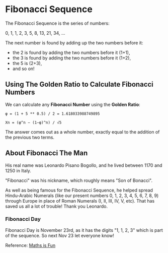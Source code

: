 # Fibonacci Sequence

The Fibonacci Sequence is the series of numbers:

0, 1, 1, 2, 3, 5, 8, 13, 21, 34, ...

The next number is found by adding up the two numbers before it:

 * the 2 is found by adding the two numbers before it (1+1),
 * the 3 is found by adding the two numbers before it (1+2),
 * the 5 is (2+3),
 * and so on!

## Using The Golden Ratio to Calculate Fibonacci Numbers
We can calculate any **Fibonacci Number** using the **Golden Ratio**:
```
φ = (1 + 5 ** 0.5) / 2 = 1.618033988749895

Xn = (φ^n − (1−φ)^n) / √5
```
The answer comes out as a whole number, exactly equal to the addition of the previous two terms.
## About Fibonacci The Man
His real name was Leonardo Pisano Bogollo, and he lived between 1170 and 1250 in Italy.

"Fibonacci" was his nickname, which roughly means "Son of Bonacci".

As well as being famous for the Fibonacci Sequence, he helped spread Hindu-Arabic Numerals (like our present numbers 0, 1, 2, 3, 4, 5, 6, 7, 8, 9) through Europe in place of Roman Numerals (I, II, III, IV, V, etc). That has saved us all a lot of trouble! Thank you Leonardo.

### Fibonacci Day

Fibonacci Day is November 23rd, as it has the digits "1, 1, 2, 3" which is part of the sequence. So next Nov 23 let everyone know!

Reference: [Maths is Fun](https://www.mathsisfun.com/numbers/fibonacci-sequence.html)

